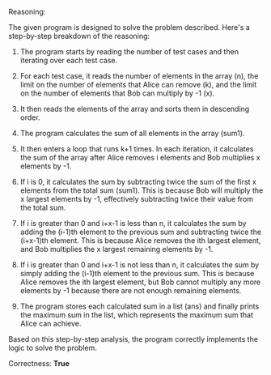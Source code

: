 Reasoning:

The given program is designed to solve the problem described. Here's a step-by-step breakdown of the reasoning:

1. The program starts by reading the number of test cases and then iterating over each test case.

2. For each test case, it reads the number of elements in the array (n), the limit on the number of elements that Alice can remove (k), and the limit on the number of elements that Bob can multiply by -1 (x).

3. It then reads the elements of the array and sorts them in descending order.

4. The program calculates the sum of all elements in the array (sum1).

5. It then enters a loop that runs k+1 times. In each iteration, it calculates the sum of the array after Alice removes i elements and Bob multiplies x elements by -1.

6. If i is 0, it calculates the sum by subtracting twice the sum of the first x elements from the total sum (sum1). This is because Bob will multiply the x largest elements by -1, effectively subtracting twice their value from the total sum.

7. If i is greater than 0 and i+x-1 is less than n, it calculates the sum by adding the (i-1)th element to the previous sum and subtracting twice the (i+x-1)th element. This is because Alice removes the ith largest element, and Bob multiplies the x largest remaining elements by -1.

8. If i is greater than 0 and i+x-1 is not less than n, it calculates the sum by simply adding the (i-1)th element to the previous sum. This is because Alice removes the ith largest element, but Bob cannot multiply any more elements by -1 because there are not enough remaining elements.

9. The program stores each calculated sum in a list (ans) and finally prints the maximum sum in the list, which represents the maximum sum that Alice can achieve.

Based on this step-by-step analysis, the program correctly implements the logic to solve the problem.

Correctness: **True**